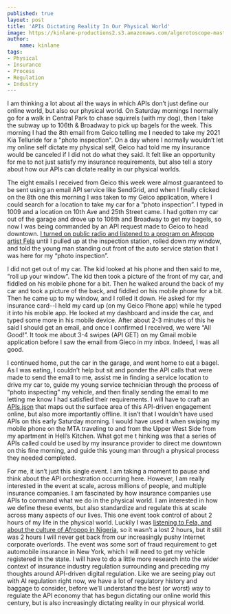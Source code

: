 ```yaml
---
published: true
layout: post
title: 'APIs Dictating Reality In Our Physical World'
image: https://kinlane-productions2.s3.amazonaws.com/algorotoscope-master/stalin-time-gargoyle-paris.jpg
author:
    name: kinlane
tags:
- Physical
- Insurance
- Process
- Regulation
- Industry
---
```

I am thinking a lot about all the ways in which APIs don’t just define our online world, but also our physical world. On Saturday mornings I normally go for a walk in Central Park to chase squirrels (with my dog), then I take the subway up to 106th & Broadway to pick up bagels for the week. This morning I had the 8th email from Geico telling me I needed to take my 2021 Kia Telluride for a "photo inspection". On a day where I normally wouldn’t let my online self dictate my physical self, Geico had told me my insurance would be canceled if I did not do what they said. It felt like an opportunity for me to not just satisfy my insurance requirements, but also tell a story about how our APIs can dictate reality in our physical worlds.

The eight emails I received from Geico this week were almost guaranteed to be sent using an email API service like SendGrid, and when I finally clicked on the 8th one this morning I was taken to my Geico application, where I could search for a location to take my car for a “photo inspection”. I typed in 1009 and a location on 10th Ave and 25th Street came. I had gotten my car out of the garage and drove up to 106th and Broadway to get my bagels, so now I was being commanded by an API request made to Geico to head downtown. [I turned on public radio and listened to a program on Afropop artist Fela](https://afropop.org/audio-programs/remembering-fela) until I pulled up at the inspection station, rolled down my window, and told the young man standing out front of the auto service station that I was here for my “photo inspection”.

I did not get out of my car. The kid looked at his phone and then said to me, “roll up your window”. The kid then took a picture of the front of my car, and fiddled on his mobile phone for a bit. Then he walked around the back of my car and took a picture of the back, and fiddled on his mobile phone for a bit. Then he came up to my window, and I rolled it down. He asked for my insurance card--I held my card up (on my Geico Phone app) while he typed it into his mobile app. He looked at my dashboard and inside the car, and typed some more in his mobile device. After about 2-3 minutes of this he said I should get an email, and once I confirmed I received, we were “All Good!”. It took me about 3-4 swipes (API GET) on my Gmail mobile application before I saw the email from Gieco in my inbox. Indeed, I was all good. 

I continued home, put the car in the garage, and went home to eat a bagel. As I was eating, I couldn’t help but sit and ponder the API calls that were made to send the email to me, assist me in finding a service location to drive my car to, guide my young service technician through the process of “photo inspecting” my vehicle, and then finally sending the email to me letting me know I had satisfied their requirements. I will have to craft an [APIs.json](https://apisjson.org/) that maps out the surface area of this API-driven engagement online, but also more importantly offline. It isn’t that I wouldn’t have used APIs on this early Saturday morning. I would have used it when swiping my mobile phone on the MTA traveling to and from the Upper West Side from my apartment in Hell’s Kitchen. What got me t hinking was that a series of APIs called could be used by my insurance provider to direct me downtown on this fine morning, and guide this young man through a physical process they needed completed. 

For me, it isn’t just this single event. I am taking a moment to pause and think about the API orchestration occurring here. However, I am really interested in the event at scale, across millions of people, and multiple insurance companies. I am fascinated by how insurance companies use APIs to command what we do in the physical world. I am interested in how we define these events, but also standardize and regulate this at scale across many aspects of our lives. This one event took control of about 2 hours of my life in the physical world. Luckily I was [listening to Fela, and about the culture of Afropop in Nigeria](https://afropop.org/audio-programs/remembering-fela), so it wasn’t a lost 2 hours, but it still was 2 hours I will never get back from our increasingly pushy Internet corporate overlords. The event was some sort of fraud requirement to get automobile insurance in New York, which I will need to get my vehicle registered in the state. I will have to do a little more research into the wider context of insurance industry regulation surrounding and preceding my thoughts around API-driven digital regulation. Like we are seeing play out with AI regulation right now, we have a lot of regulatory history and baggage to consider, before we’ll understand the best (or worst) way to regulate the API economy that has begun dictating our online world this century, but is also increasingly dictating reality in our physical world.